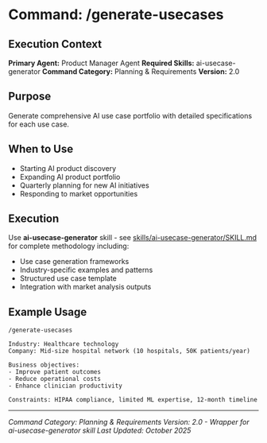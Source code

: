# Command: /generate-usecases

## Execution Context
**Primary Agent:** Product Manager Agent
**Required Skills:** ai-usecase-generator
**Command Category:** Planning & Requirements
**Version:** 2.0

## Purpose
Generate comprehensive AI use case portfolio with detailed specifications for each use case.

## When to Use
- Starting AI product discovery
- Expanding AI product portfolio
- Quarterly planning for new AI initiatives
- Responding to market opportunities

## Execution
Use **ai-usecase-generator** skill - see [skills/ai-usecase-generator/SKILL.md](../../skills/ai-usecase-generator/SKILL.md) for complete methodology including:
- Use case generation frameworks
- Industry-specific examples and patterns
- Structured use case template
- Integration with market analysis outputs

## Example Usage
```
/generate-usecases

Industry: Healthcare technology
Company: Mid-size hospital network (10 hospitals, 50K patients/year)

Business objectives:
- Improve patient outcomes
- Reduce operational costs
- Enhance clinician productivity

Constraints: HIPAA compliance, limited ML expertise, 12-month timeline
```

---

*Command Category: Planning & Requirements*
*Version: 2.0 - Wrapper for ai-usecase-generator skill*
*Last Updated: October 2025*
